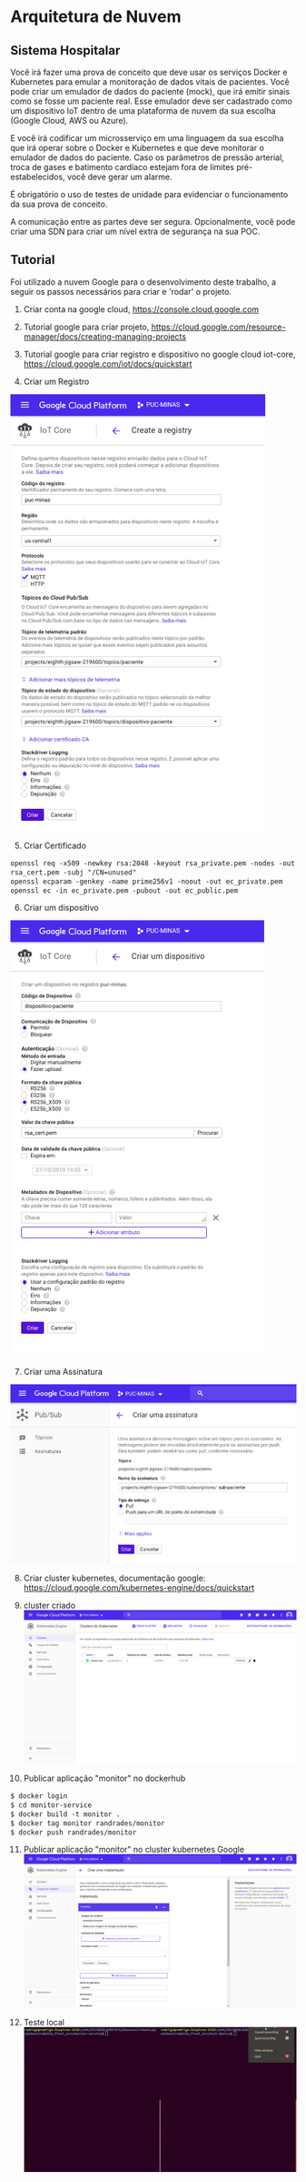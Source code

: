 # Arquitetura de Nuvem


## Sistema Hospitalar

Você irá fazer uma prova de conceito que deve usar os serviços Docker e Kubernetes para emular a monitoração de dados vitais de pacientes.
Você pode criar um emulador de dados do paciente (mock), que irá emitir sinais como se fosse um paciente real. Esse emulador deve ser cadastrado como um dispositivo IoT dentro de uma plataforma de nuvem da sua escolha (Google Cloud, AWS ou Azure).

E você irá codificar um microsserviço em uma linguagem da sua escolha que irá operar sobre o Docker e Kubernetes e que deve monitorar o emulador de dados do paciente. Caso os parâmetros de pressão arterial, troca de gases e batimento cardíaco estejam fora de limites pré-
estabelecidos, você deve gerar um alarme.

É obrigatório o uso de testes de unidade para evidenciar o funcionamento da sua prova de conceito.

A comunicação entre as partes deve ser segura. Opcionalmente, você pode criar uma SDN para criar um nível extra de segurança na sua POC.

## Tutorial

Foi utilizado a nuvem Google para o desenvolvimento deste trabalho, a seguir os passos necessários para criar e 'rodar' o projeto.

 1. Criar conta na google cloud, https://console.cloud.google.com

 2. Tutorial google para criar projeto, https://cloud.google.com/resource-manager/docs/creating-managing-projects

 3. Tutorial google para criar registro e dispositivo no google cloud iot-core, https://cloud.google.com/iot/docs/quickstart

 4. Criar um Registro

![Criação do registro](./resources/create-registry.png)

 5. Criar Certificado
```
openssl req -x509 -newkey rsa:2048 -keyout rsa_private.pem -nodes -out rsa_cert.pem -subj "/CN=unused"
openssl ecparam -genkey -name prime256v1 -noout -out ec_private.pem
openssl ec -in ec_private.pem -pubout -out ec_public.pem
```
 6. Criar um dispositivo

![Criação do dispositivo](./resources/create-device.png)

 7. Criar uma Assinatura

![Criação do dispositivo](./resources/create-sub.png)

 8. Criar cluster kubernetes, documentação google: https://cloud.google.com/kubernetes-engine/docs/quickstart

 9. cluster criado
 ![Cluster kubernetes](./resources/cluster.png)

 10. Publicar aplicação "monitor" no dockerhub
 ```
 $ docker login
 $ cd monitor-service
 $ docker build -t monitor .
 $ docker tag monitor randrades/monitor
 $ docker push randrades/monitor
 ```

 11. Publicar aplicação "monitor" no cluster kubernetes Google
 ![Implantação](./resources/implantacao.png)

 12. Teste local
 ![Implantação](./resources/ex01.gif)